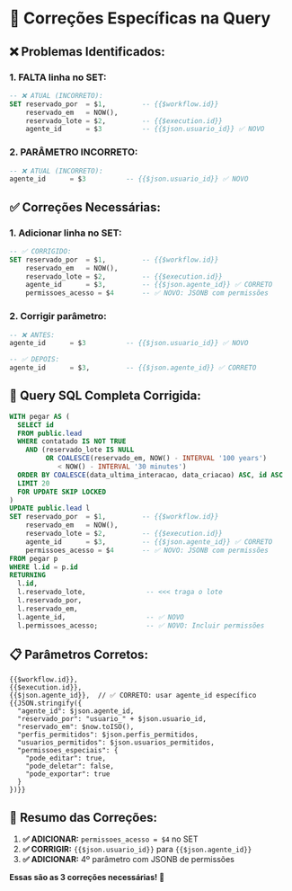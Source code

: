 # 🔧 Correções Específicas na Query

## ❌ **Problemas Identificados:**

### **1. FALTA linha no SET:**
```sql
-- ❌ ATUAL (INCORRETO):
SET reservado_por  = $1,         -- {{$workflow.id}}
    reservado_em   = NOW(),
    reservado_lote = $2,         -- {{$execution.id}}
    agente_id      = $3          -- {{$json.usuario_id}} ✅ NOVO
```

### **2. PARÂMETRO INCORRETO:**
```sql
-- ❌ ATUAL (INCORRETO):
agente_id      = $3          -- {{$json.usuario_id}} ✅ NOVO
```

## ✅ **Correções Necessárias:**

### **1. Adicionar linha no SET:**
```sql
-- ✅ CORRIGIDO:
SET reservado_por  = $1,         -- {{$workflow.id}}
    reservado_em   = NOW(),
    reservado_lote = $2,         -- {{$execution.id}}
    agente_id      = $3,         -- {{$json.agente_id}} ✅ CORRETO
    permissoes_acesso = $4       -- ✅ NOVO: JSONB com permissões
```

### **2. Corrigir parâmetro:**
```sql
-- ❌ ANTES:
agente_id      = $3          -- {{$json.usuario_id}} ✅ NOVO

-- ✅ DEPOIS:
agente_id      = $3,         -- {{$json.agente_id}} ✅ CORRETO
```

## 🎯 **Query SQL Completa Corrigida:**

```sql
WITH pegar AS (
  SELECT id
  FROM public.lead
  WHERE contatado IS NOT TRUE
    AND (reservado_lote IS NULL
         OR COALESCE(reservado_em, NOW() - INTERVAL '100 years')
            < NOW() - INTERVAL '30 minutes')
  ORDER BY COALESCE(data_ultima_interacao, data_criacao) ASC, id ASC
  LIMIT 20
  FOR UPDATE SKIP LOCKED
)
UPDATE public.lead l
SET reservado_por  = $1,         -- {{$workflow.id}}
    reservado_em   = NOW(),
    reservado_lote = $2,         -- {{$execution.id}}
    agente_id      = $3,         -- {{$json.agente_id}} ✅ CORRETO
    permissoes_acesso = $4       -- ✅ NOVO: JSONB com permissões
FROM pegar p
WHERE l.id = p.id
RETURNING
  l.id,
  l.reservado_lote,               -- <<< traga o lote
  l.reservado_por,
  l.reservado_em,
  l.agente_id,                    -- ✅ NOVO
  l.permissoes_acesso;            -- ✅ NOVO: Incluir permissões
```

## 📋 **Parâmetros Corretos:**

```
{{$workflow.id}}, 
{{$execution.id}}, 
{{$json.agente_id}},  // ✅ CORRETO: usar agente_id específico
{{JSON.stringify({
  "agente_id": $json.agente_id,
  "reservado_por": "usuario_" + $json.usuario_id,
  "reservado_em": $now.toISO(),
  "perfis_permitidos": $json.perfis_permitidos,
  "usuarios_permitidos": $json.usuarios_permitidos,
  "permissoes_especiais": {
    "pode_editar": true,
    "pode_deletar": false,
    "pode_exportar": true
  }
})}}
```

## 🚀 **Resumo das Correções:**

1. **✅ ADICIONAR:** `permissoes_acesso = $4` no SET
2. **✅ CORRIGIR:** `{{$json.usuario_id}}` para `{{$json.agente_id}}`
3. **✅ ADICIONAR:** 4º parâmetro com JSONB de permissões

**Essas são as 3 correções necessárias! 🔧**
